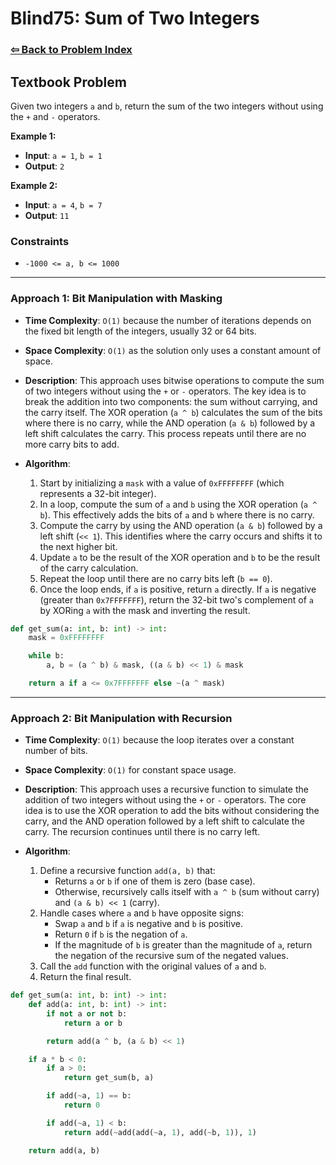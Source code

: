 # Blind75: Sum of Two Integers

### [⇦ Back to Problem Index](../../index.md)

## Textbook Problem

Given two integers `a` and `b`, return the sum of the two integers without using the `+` and `-` operators.

**Example 1:**

-   **Input**: `a = 1`, `b = 1`
-   **Output**: `2`

**Example 2:**

-   **Input**: `a = 4`, `b = 7`
-   **Output**: `11`

### Constraints

-   `-1000 <= a, b <= 1000`

---

### Approach 1: Bit Manipulation with Masking

-   **Time Complexity**: `O(1)` because the number of iterations depends on the fixed bit length of the integers, usually 32 or 64 bits.
-   **Space Complexity**: `O(1)` as the solution only uses a constant amount of space.
-   **Description**: This approach uses bitwise operations to compute the sum of two integers without using the `+` or `-` operators. The key idea is to break the addition into two components: the sum without carrying, and the carry itself. The XOR operation (`a ^ b`) calculates the sum of the bits where there is no carry, while the AND operation (`a & b`) followed by a left shift calculates the carry. This process repeats until there are no more carry bits to add.
-   **Algorithm**:

    1. Start by initializing a `mask` with a value of `0xFFFFFFFF` (which represents a 32-bit integer).
    2. In a loop, compute the sum of `a` and `b` using the XOR operation (`a ^ b`). This effectively adds the bits of `a` and `b` where there is no carry.
    3. Compute the carry by using the AND operation (`a & b`) followed by a left shift (`<< 1`). This identifies where the carry occurs and shifts it to the next higher bit.
    4. Update `a` to be the result of the XOR operation and `b` to be the result of the carry calculation.
    5. Repeat the loop until there are no carry bits left (`b == 0`).
    6. Once the loop ends, if `a` is positive, return `a` directly. If `a` is negative (greater than `0x7FFFFFFF`), return the 32-bit two's complement of `a` by XORing `a` with the mask and inverting the result.

```python
def get_sum(a: int, b: int) -> int:
    mask = 0xFFFFFFFF

    while b:
        a, b = (a ^ b) & mask, ((a & b) << 1) & mask

    return a if a <= 0x7FFFFFFF else ~(a ^ mask)
```

---

### Approach 2: Bit Manipulation with Recursion

-   **Time Complexity**: `O(1)` because the loop iterates over a constant number of bits.
-   **Space Complexity**: `O(1)` for constant space usage.
-   **Description**: This approach uses a recursive function to simulate the addition of two integers without using the `+` or `-` operators. The core idea is to use the XOR operation to add the bits without considering the carry, and the AND operation followed by a left shift to calculate the carry. The recursion continues until there is no carry left.
-   **Algorithm**:

    1. Define a recursive function `add(a, b)` that:
        - Returns `a` or `b` if one of them is zero (base case).
        - Otherwise, recursively calls itself with `a ^ b` (sum without carry) and `(a & b) << 1` (carry).
    2. Handle cases where `a` and `b` have opposite signs:
        - Swap `a` and `b` if `a` is negative and `b` is positive.
        - Return `0` if `b` is the negation of `a`.
        - If the magnitude of `b` is greater than the magnitude of `a`, return the negation of the recursive sum of the negated values.
    3. Call the `add` function with the original values of `a` and `b`.
    4. Return the final result.

```python
def get_sum(a: int, b: int) -> int:
    def add(a: int, b: int) -> int:
        if not a or not b:
            return a or b

        return add(a ^ b, (a & b) << 1)

    if a * b < 0:
        if a > 0:
            return get_sum(b, a)

        if add(~a, 1) == b:
            return 0

        if add(~a, 1) < b:
            return add(~add(add(~a, 1), add(~b, 1)), 1)

    return add(a, b)
```
